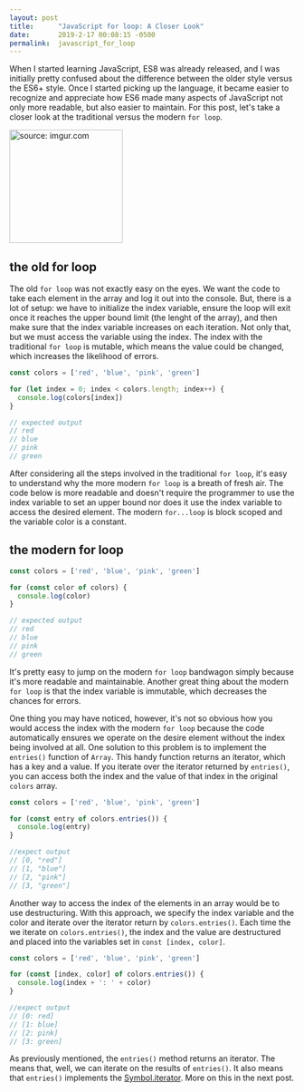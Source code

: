 ```yaml
---
layout: post
title:      "JavaScript for loop: A Closer Look"
date:       2019-2-17 00:08:15 -0500
permalink:  javascript_for_loop
---
```


When I started learning JavaScript, ES8 was already released, and I was initially pretty confused about the difference between the older style versus the ES6+ style. Once I started picking up the language, it became easier to recognize and appreciate how ES6 made many aspects of JavaScript not only more readable, but also easier to maintain. For this post, let's take a closer look at the traditional versus the modern `for loop`.

<img src="https://i.imgur.com/PkqpWMk.png" title="source: imgur.com" width="200" class="img-responsive">

## the old for loop
The old `for loop` was not exactly easy on the eyes. We want the code to take each element in the array and log it out into the console. But, there is a lot of setup: we have to initialize the index variable, ensure the loop will exit once it reaches the upper bound limit (the lenght of the array), and then make sure that the index variable increases on each iteration. Not only that, but we must access the variable using the index. The index with the traditional `for loop` is mutable, which means the value could be changed, which increases the likelihood of errors.

```javascript
const colors = ['red', 'blue', 'pink', 'green']

for (let index = 0; index < colors.length; index++) {
  console.log(colors[index])
}

// expected output
// red
// blue
// pink
// green
```
After considering all the steps involved in the traditional `for loop`, it's easy to understand why the more modern `for loop` is a breath of fresh air. The code below is more readable and doesn't require the programmer to use the index variable to set an upper bound nor does it use the index variable to access the desired element. The modern `for...loop` is block scoped and the variable color is a constant.

## the modern for loop
```javascript
const colors = ['red', 'blue', 'pink', 'green']

for (const color of colors) {
  console.log(color)
}

// expected output
// red
// blue
// pink
// green
```

It's pretty easy to jump on the modern `for loop` bandwagon simply because it's more readable and maintainable. Another great thing about the modern `for loop` is that the index variable is immutable, which decreases the chances for errors. 

One thing you may have noticed, however, it's not so obvious how you would access the index with the modern `for loop` because the code automatically ensures we operate on the desire element without the index being involved at all. One solution to this problem is to implement the `entries()` function of `Array`. This handy function returns an iterator, which has a key and a value. If you iterate over the iterator returned by `entries()`, you can access both the index and the value of that index in the original `colors` array. 

```javascript
const colors = ['red', 'blue', 'pink', 'green']

for (const entry of colors.entries()) {
  console.log(entry)
}

//expect output
// [0, "red"]
// [1, "blue"]
// [2, "pink"]
// [3, "green"]
```

Another way to access the index of the elements in an array would be to use destructuring. With this approach, we specify the index variable and the color and iterate over the iterator return by `colors.entries()`. Each time the we iterate on `colors.entries()`, the index and the value are destructured and placed into the variables set in `const [index, color]`.

```javascript
const colors = ['red', 'blue', 'pink', 'green']

for (const [index, color] of colors.entries()) {
  console.log(index + ': ' + color)
}

//expect output
// [0: red]
// [1: blue]
// [2: pink]
// [3: green]
```

As previously mentioned, the `entries()` method returns an iterator. The means that, well, we can iterate on the results of `entries()`. It also means that `entries()` implements the [Symbol.iterator](). More on this in the next post.

